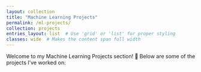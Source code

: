 ```yaml
---
layout: collection
title: "Machine Learning Projects"
permalink: /ml-projects/
collection: projects
entries_layout: list  # Use 'grid' or 'list' for proper styling
classes: wide  # Makes the content span full width
---
```


Welcome to my Machine Learning Projects section! 🚀  Below are some of the projects I’ve worked on:
